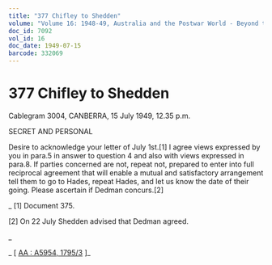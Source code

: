 ```yaml
---
title: "377 Chifley to Shedden"
volume: "Volume 16: 1948-49, Australia and the Postwar World - Beyond the Region"
doc_id: 7092
vol_id: 16
doc_date: 1949-07-15
barcode: 332069
---
```


# 377 Chifley to Shedden

Cablegram 3004, CANBERRA, 15 July 1949, 12.35 p.m.

SECRET AND PERSONAL

Desire to acknowledge your letter of July 1st.[1] I agree views expressed by you in para.5 in answer to question 4 and also with views expressed in para.8. If parties concerned are not, repeat not, prepared to enter into full reciprocal agreement that will enable a mutual and satisfactory arrangement tell them to go to Hades, repeat Hades, and let us know the date of their going. Please ascertain if Dedman concurs.[2]

_ [1] Document 375.

[2] On 22 July Shedden advised that Dedman agreed.

_

_ [ [AA : A5954, 1795/3](http://www.naa.gov.au/cgi-bin/Search?O=I&Number=332069) ]_
